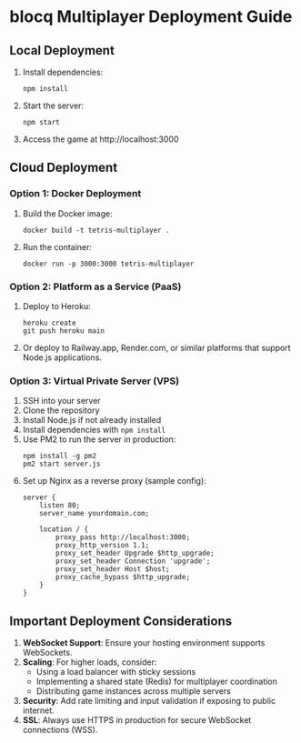 # blocq Multiplayer Deployment Guide

## Local Deployment

1. Install dependencies:
   ```
   npm install
   ```

2. Start the server:
   ```
   npm start
   ```

3. Access the game at http://localhost:3000

## Cloud Deployment

### Option 1: Docker Deployment

1. Build the Docker image:
   ```
   docker build -t tetris-multiplayer .
   ```

2. Run the container:
   ```
   docker run -p 3000:3000 tetris-multiplayer
   ```

### Option 2: Platform as a Service (PaaS)

1. Deploy to Heroku:
   ```
   heroku create
   git push heroku main
   ```

2. Or deploy to Railway.app, Render.com, or similar platforms that support Node.js applications.

### Option 3: Virtual Private Server (VPS)

1. SSH into your server
2. Clone the repository
3. Install Node.js if not already installed
4. Install dependencies with `npm install`
5. Use PM2 to run the server in production:
   ```
   npm install -g pm2
   pm2 start server.js
   ```
6. Set up Nginx as a reverse proxy (sample config):
   ```
   server {
       listen 80;
       server_name yourdomain.com;

       location / {
           proxy_pass http://localhost:3000;
           proxy_http_version 1.1;
           proxy_set_header Upgrade $http_upgrade;
           proxy_set_header Connection 'upgrade';
           proxy_set_header Host $host;
           proxy_cache_bypass $http_upgrade;
       }
   }
   ```

## Important Deployment Considerations

1. **WebSocket Support**: Ensure your hosting environment supports WebSockets.
2. **Scaling**: For higher loads, consider:
   - Using a load balancer with sticky sessions
   - Implementing a shared state (Redis) for multiplayer coordination
   - Distributing game instances across multiple servers
3. **Security**: Add rate limiting and input validation if exposing to public internet.
4. **SSL**: Always use HTTPS in production for secure WebSocket connections (WSS).